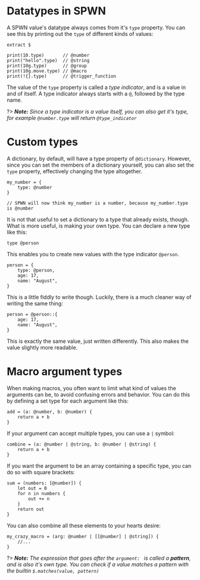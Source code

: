 # Datatypes in SPWN

A SPWN value's datatype always comes from it's `type` property. You can see this by printing out the `type` of different kinds of values:

```spwn
extract $

print(10.type)       // @number
print("hello".type)  // @string
print(10g.type)      // @group
print(10g.move.type) // @macro
print(!{}.type)      // @trigger_function
```

The value of the `type` property is called a _type indicator_, and is a value in and of itself. A type indicator always starts with a `@`, followed by the type name.

?> _**Note:** Since a type indicator is a value itself, you can also get it's type, for example `@number.type` will return `@type_indicator`_

# Custom types

A dictionary, by default, will have a type property of `@dictionary`. However, since you can set the members of a dictionary yourself, you can also set the `type` property, effectively changing the type altogether.

```spwn
my_number = {
    type: @number
}

// SPWN will now think my_number is a number, because my_number.type is @number
```

It is not that useful to set a dictionary to a type that already exists, though. What is more useful, is making your own type. You can declare a new type like this:

```spwn
type @person
```

This enables you to create new values with the type indicator `@person`.

```spwn
person = {
    type: @person,
    age: 17,
    name: "August",
}
```

This is a little fiddly to write though. Luckily, there is a much cleaner way of writing the same thing:

```spwn
person = @person::{
    age: 17,
    name: "August",
}
```

This is exactly the same value, just written differently. This also makes the value slightly more readable.

# Macro argument types

When making macros, you often want to limit what kind of values the arguments can be, to avoid confusing errors and behavior. You can do this by defining a set type for each argument like this:

```spwn
add = (a: @number, b: @number) {
    return a + b
}
```

If your argument can accept multiple types, you can use a `|` symbol:

```spwn
combine = (a: @number | @string, b: @number | @string) {
    return a + b
}
```

If you want the argument to be an array containing a specific type, you can do so with square brackets:

```spwn
sum = (numbers: [@number]) {
    let out = 0
    for n in numbers {
        out += n
    }
    return out
}
```

You can also combine all these elements to your hearts desire:

```spwn
my_crazy_macro = (arg: @number | [[@number] | @string]) {
    //...
}
```

?> _**Note:** The expression that goes after the `argument: ` is called a **pattern**, and is also it's own type. You can check if a value matches a pattern with the builtin `$.matches(value, pattern)`_
